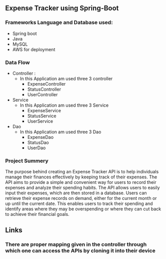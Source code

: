 ## Expense Tracker using Spring-Boot
### Frameworks Language and Database used:
* Spring boot
* Java
* MySQL
* AWS for deployment

### Data Flow
* Controller : 
  * In this Application am used three 3 controller
    * ExpenseController
    * StatusController
    * UserController
* Service
  * In this Application am used three 3 Service
    * ExpenseService
    * StatusService
    * UserService
* Dao
  * In this Application am used three 3 Dao
    * ExpenseDao
    * StatusDao
    * UserDao

### Project Summery
The purpose behind creating an Expense Tracker API is to help individuals manage their finances effectively by keeping track of their expenses. The API aims to provide a simple and convenient way for users to record their expenses and analyze their spending habits.
The API allows users to easily input their expenses, which are then stored in a database. Users can retrieve their expense records on demand, either for the current month or up until the current date. This enables users to track their spending and identify areas where they may be overspending or where they can cut back to achieve their financial goals.

## Links
  ### There are proper mapping given in the controller through which one can access the APIs by cloning it into their device
